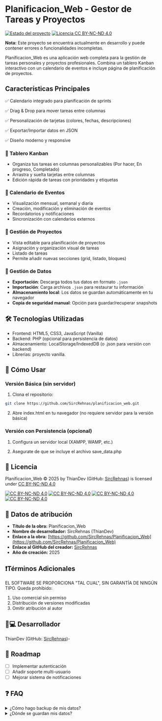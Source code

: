# Planificacion_Web - Gestor de Tareas y Proyectos

[![Estado del proyecto](https://img.shields.io/badge/Estado-En%20Desarrollo-yellow)](https://shields.io/)
[![Licencia CC BY-NC-ND 4.0](https://img.shields.io/badge/Licencia-CC_BY--NC--ND_4.0-lightgrey.svg)](https://creativecommons.org/licenses/by-nc-nd/4.0/)

**Nota:** Este proyecto se encuentra actualmente en desarrollo y puede contener errores o funcionalidades incompletas.

Planificacion_Web es una aplicación web completa para la gestión de tareas personales y proyectos profesionales. Combina un tablero Kanban interactivo con un calendario de eventos e incluye página de planificación de proyectos.

## Características Principales

   ✅ Calendario integrado para planificación de sprints

   ✅ Drag & Drop para mover tareas entre columnas

   ✅ Personalización de tarjetas (colores, fechas, descripciones) 

   ✅ Exportar/Importar datos en JSON 

   ✅ Diseño moderno y responsive  


### 📌 Tablero Kanban
* Organiza tus tareas en columnas personalizables (Por hacer, En progreso, Completado)
* Arrastra y suelta tarjetas entre columnas
* Edición rápida de tareas con prioridades y etiquetas

### 📅 Calendario de Eventos
* Visualización mensual, semanal y diaria
* Creación, modificación y eliminación de eventos
* Recordatorios y notificaciones
* Sincronización con calendarios externos

### 📌 Gestión de Proyectos
* Vista editable para planificación de proyectos 
* Asignación y organización visual de tareas
* Listado de tareas
* Permite añadir nuevas secciones (grid, listado, bloques)

### 💾 Gestión de Datos
- **Exportación**: Descarga todos tus datos en formato `.json`
- **Importación**: Carga archivos `.json` para restaurar tu información
- **Almacenamiento local**: Los datos se guardan automáticamente en tu navegador
- **Copia de seguridad manual**: Opción para guardar/recuperar snapshots

## 🛠️ Tecnologías Utilizadas

* Frontend: HTML5, CSS3, JavaScript (Vanilla)
* Backend: PHP (opcional para persistencia de datos)
* Almacenamiento: LocalStorage/IndexedDB (o .json para versión con backend)
* Librerías: proyecto vanilla.

## 🚀 Cómo Usar

### Versión Básica (sin servidor)
1. Clona el repositorio:
```bash
git clone https://github.com/SircRehnas/planificacion_web.git
```
2. Abre index.html en tu navegador (no requiere servidor para la versión básica)


### Versión con Persistencia (opcional)

1. Configura un servidor local (XAMPP, WAMP, etc.)

2. Asegurate de que se incluye el archivo save_data.php


## 📜 Licencia

Planificacion_Web © 2025 by ThianDev (GitHub: [SircRehnas](https://github.com/SircRehnas)) is licensed under [CC BY-NC-ND 4.0](https://creativecommons.org/licenses/by-nc-nd/4.0/?ref=chooser-v1)

[![CC BY-NC-ND 4.0](https://mirrors.creativecommons.org/presskit/icons/cc.svg?ref=chooser-v1)](https://creativecommons.org/licenses/by-nc-nd/4.0/?ref=chooser-v1)
[![CC BY-NC-ND 4.0](https://mirrors.creativecommons.org/presskit/icons/by.svg?ref=chooser-v1)](https://creativecommons.org/licenses/by-nc-nd/4.0/?ref=chooser-v1)
[![CC BY-NC-ND 4.0](https://mirrors.creativecommons.org/presskit/icons/nc.svg?ref=chooser-v1)](https://creativecommons.org/licenses/by-nc-nd/4.0/?ref=chooser-v1)
[![CC BY-NC-ND 4.0](https://mirrors.creativecommons.org/presskit/icons/nd.svg?ref=chooser-v1)](https://creativecommons.org/licenses/by-nc-nd/4.0/?ref=chooser-v1)

## 📜 Datos de atribución

* **Título de la obra:** Planificacion_Web
* **Nombre de desarrollador:** SircRehnas (ThianDev)
* **Enlace a la obra:** [https://github.com/SircRehnas/Planificacion_Web](https://github.com/SircRehnas/Planificacion_Web)
* **Enlace al GitHub del creador:** [SircRehnas](https://github.com/SircRehnas)
* **Año de creación:** 2025

## ❗Términos Adicionales
EL SOFTWARE SE PROPORCIONA "TAL CUAL", SIN GARANTÍA DE NINGÚN TIPO.
Queda prohibido:
1. Uso comercial sin permiso
2. Distribución de versiones modificadas
3. Omitir atribución al autor

## 👨💻 Desarrollador

ThianDev (GitHub: [SircRehnas](https://github.com/SircRehnas))-

## 📅 Roadmap
- [ ] Implementar autenticación
- [ ] Añadir soporte multi-usuario
- [ ] Mejorar sistema de notificaciones

## ❓ FAQ
<details>
  <summary>¿Cómo hago backup de mis datos?</summary>
  <p>Ve a Ajustes → Exportar Datos.</p>
</details>

<details>
  <summary>¿Dónde se guardan mis datos?</summary>
  <p>En tu navegador (LocalStorage) y/o servidor si usas esa versión.</p>
</details>
